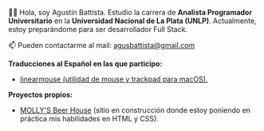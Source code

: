 👋🏻 Hola, soy Agustín Battista. Estudio la carrera de **Analista Programador Universitario** en la **Universidad Nacional de La Plata (UNLP)**. Actualmente, estoy preparándome para ser desarrollador Full Stack.

📫 Pueden contactarme al mail: agusbattista@gmail.com

**Traducciones al Español en las que participo:**
- [linearmouse (utilidad de mouse y trackpad para macOS).](https://github.com/linearmouse/linearmouse)

**Proyectos propios:**
- [MOLLY'S Beer House](https://agusbattista.github.io/mollysbeerhouse-web/) (sitio en construcción donde estoy poniendo en práctica mis habilidades en HTML y CSS).
